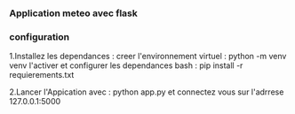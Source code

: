 ### Application meteo avec flask
### configuration
1.Installez les dependances : 
creer l'environnement virtuel : python -m venv venv 
l'activer et configurer les dependances
bash : pip install -r requierements.txt

2.Lancer l'Appication avec : python app.py et connectez vous sur l'adrrese 127.0.0.1:5000